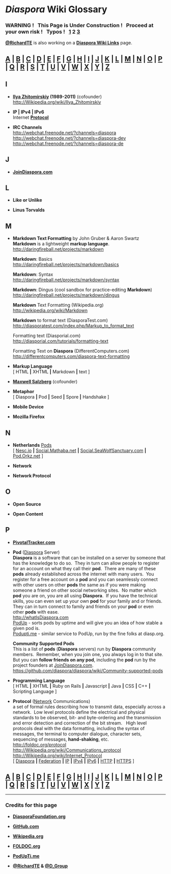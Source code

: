 # _Diaspora_ Wiki Glossary    
    
### WARNING ! &nbsp; This Page is Under Construction ! &nbsp; Proceed at your own risk ! &nbsp; Typos ! &nbsp; [1](https://github.com/diaspora/diaspora/wiki/glossary/) 2 [3](https://github.com/diaspora/diaspora/wiki/glossary3/)    
    
**[@RichardTE](https://Diasp.org/u/richardte)** is also working on a **[Diaspora Wiki Links](https://github.com/diaspora/diaspora/wiki/links)** page.    
    
## [A](https://GitHub.com/diaspora/diaspora/wiki/glossary/#wiki-a) | [B](https://GitHub.com/diaspora/diaspora/wiki/glossary/#wiki-b) | [C](https://GitHub.com/diaspora/diaspora/wiki/glossary/#wiki-c) | [D](https://GitHub.com/diaspora/diaspora/wiki/glossary/#wiki-d) | [E](https://GitHub.com/diaspora/diaspora/wiki/glossary/#wiki-e) | [F](https://GitHub.com/diaspora/diaspora/wiki/glossary/#wiki-f) | [G](https://GitHub.com/diaspora/diaspora/wiki/glossary/#wiki-g) | [H](https://GitHub.com/diaspora/diaspora/wiki/glossary/#wiki-h) | [I](https://GitHub.com/diaspora/diaspora/wiki/glossary2/#wiki-i) | [J](https://GitHub.com/diaspora/diaspora/wiki/glossary2/#wiki-j) | [K](https://GitHub.com/diaspora/diaspora/wiki/glossary2/#wiki-k) | [L](https://GitHub.com/diaspora/diaspora/wiki/glossary2/#wiki-l) | [M](https://GitHub.com/diaspora/diaspora/wiki/glossary2/#wiki-m) | [N](https://GitHub.com/diaspora/diaspora/wiki/glossary2/https://GitHub.com/diaspora/diaspora/wiki/glossary2/#wiki-n) | [O](https://GitHub.com/diaspora/diaspora/wiki/glossary2/#wiki-o) | [P](https://GitHub.com/diaspora/diaspora/wiki/glossary2/#wiki-p) | [Q](https://GitHub.com/diaspora/diaspora/wiki/glossary2/#wiki-q) | [R](https://GitHub.com/diaspora/diaspora/wiki/glossary3/#wiki-r) | [S](https://GitHub.com/diaspora/diaspora/wiki/glossary3/#wiki-s) | [T](https://GitHub.com/diaspora/diaspora/wiki/glossary3/#wiki-t) | [U](https://GitHub.com/diaspora/diaspora/wiki/glossary3/#wiki-u) | [V](https://GitHub.com/diaspora/diaspora/wiki/glossary3/#wiki-v) | [W](https://GitHub.com/diaspora/diaspora/wiki/glossary3/#wiki-w) | [X](https://GitHub.com/diaspora/diaspora/wiki/glossary3/#wiki-x) | [Y](https://GitHub.com/diaspora/diaspora/wiki/glossary3/#wiki-y) | [Z](https://GitHub.com/diaspora/diaspora/wiki/glossary3/#wiki-z)    
    
## <a name="wiki-i">I</a>      
     
- **[Ilya Zhitomirskiy](https://JoinDiaspora.com/u/ilya) (1989-2011)** (cofounder)   
    http://Wikipedia.org/wiki/Ilya_Zhitomirskiy    
    
-  **IP | IPv4 | IPv6**     
    Internet **[Protocol](#wiki-p)**      
       
- **IRC Channels**     
    http://webchat.freenode.net/?channels=diaspora      
    http://webchat.freenode.net/?channels=diaspora-dev      
    http://webchat.freenode.net/?channels=diaspora-de     
      
## <a name="wiki-j">J</a>     
     
- **[JoinDiaspora.com](http://JoinDiaspora.com)**   
   
## <a name="wiki-l">L</a>
     
- **Like or Unlike**    
    
- **Linus Torvalds**   
           
## <a name="wiki-m">M</a>

- **Markdown Text Formatting** by John Gruber & Aaron Swartz        
    **Markdown** is a lightweight **markup language**.      
    http://daringfireball.net/projects/markdown      
       
    **Markdown**: Basics       
    http://daringfireball.net/projects/markdown/basics     
       
    **Markdown**: Syntax       
    http://daringfireball.net/projects/markdown/syntax      
     
    **Markdown**: Dingus (cool sandbox for practice-editing **Markdown**)     
    http://daringfireball.net/projects/markdown/dingus

    **Markdown** Text Formatting (Wikipedia.org)      
    http://wikipedia.org/wiki/Markdown

    **Markdown** to format text (DiasporaTest.com)      
    http://diasporatest.com/index.php/Markup_to_format_text

    Formatting text (Diasporial.com)      
    http://diasporial.com/tutorials/formatting-text

    Formatting Text on **Diaspora** (DifferentComputers.com)     
    http://differentcomputers.com/diaspora-text-formatting    

- **Markup Language**    
    [ HTML **|** XHTML **|** Markdown **|** text ]     
       
- **[Maxwell Salzberg](https://JoinDiaspora.com/u/maxwell)** (cofounder)     
         
- **Metaphor**    
    [ Diaspora **|** Pod **|** Seed **|** Spore **|** Handshake ]     

- **Mobile Device**
    
- **Mozilla Firefox**     
      
## <a name="wiki-n">N</a> 
  
- **Netherlands**  [Pods](#wiki-p)     
    [ [Nesc.io](https://Nesc.io) **|** [Social.Mathaba.net](https://Social.Mathaba.net) **|** [Social.SeaWolfSanctuary.com](http://social.seawolfsanctuary.com) **|** [Pod.Orkz.net](https://Pod.Orkz.net) ]    
   
- **Network**    
    
- **Network Protocol**    
         
## <a name="wiki-o">O</a>
    
- **Open Source**    
     
- **Open Content**     
    
## <a name="wiki-p">P</a>
   
- **[PivotalTracker.com](https://www.PivotalTracker.com/projects/61641)**
    
- **Pod** ([Diaspora](#wiki-d) Server)              
    **Diaspora** is a software that can be installed on a server by someone that has the knowledge to do so.&nbsp; They in turn can allow people to register for an account on what they call their **pod**.&nbsp; There are many of these **pods** already established across the internet with many users.&nbsp; You register for a free account on a **pod** and you can seamlessly connect with other users on other **pods** the same as if you were making someone a friend on other social networking sites.&nbsp; No matter which **pod** you are on, you are all using **Diaspora**.&nbsp; If you have the technical skills, you can even set up your own **pod** for your family and or friends.&nbsp; They can in turn connect to family and friends on your **pod** or even other **pods** with ease.     
    http://whatIsDiaspora.com        
    [PodUp](http://podup.sargodarya.de) - sorts pods by uptime and will give you an idea of how stable a given pod is.    
    [Podupti.me](http://podupti.me/) - similar service to PodUp, run by the fine folks at diasp.org.    

    **Community Supported Pods**      
    This is a list of **pods** (**Diaspora** servers) run by **Diaspora** community members.&nbsp; Remember, when you join one, you always log in to that site. But you can **follow friends on any pod**, including the **pod** run by the project founders at [JoinDiaspora.com](https://JoinDiaspora.com).    
    https://github.com/diaspora/diaspora/wiki/Community-supported-pods     
    
- **Programming Language**   
    [ HTML **|** XHTML **|** Ruby on Rails **|** Javascript **|** Java **|** CSS **|** C++ **|** Scripting Language ]    
   
- **Protocol** ([Network](#wiki-n) Communications)     
   a set of formal rules describing how to transmit data, especially across a network.&nbsp; Low level protocols define the electrical and physical standards to be observed, bit- and byte-ordering and the transmission and error detection and correction of the bit stream. &nbsp; High level protocols deal with the data formatting, including the syntax of messages, the terminal to computer dialogue, character sets, sequencing of messages, **hand-shaking**, etc.    
    http://foldoc.org/protocol    
    http://Wikipedia.org/wiki/Communications_protocol    
    http://Wikipedia.org/wiki/Internet_Protocol    
    [ [Diaspora](#wiki-d) **|** [Federation](#wiki-f) **|** [IP](#wiki-i) **|** [IPv4](#wiki-i) **|** [IPv6](#wiki-i) **|** [HTTP](#wiki-h) **|** [HTTPS](#wiki-h) ]    
    
## [A](https://GitHub.com/diaspora/diaspora/wiki/glossary/#wiki-a) | [B](https://GitHub.com/diaspora/diaspora/wiki/glossary/#wiki-b) | [C](https://GitHub.com/diaspora/diaspora/wiki/glossary/#wiki-c) | [D](https://GitHub.com/diaspora/diaspora/wiki/glossary/#wiki-d) | [E](https://GitHub.com/diaspora/diaspora/wiki/glossary/#wiki-e) | [F](https://GitHub.com/diaspora/diaspora/wiki/glossary/#wiki-f) | [G](https://GitHub.com/diaspora/diaspora/wiki/glossary/#wiki-g) | [H](https://GitHub.com/diaspora/diaspora/wiki/glossary/#wiki-h) | [I](https://GitHub.com/diaspora/diaspora/wiki/glossary2/#wiki-i) | [J](https://GitHub.com/diaspora/diaspora/wiki/glossary2/#wiki-j) | [K](https://GitHub.com/diaspora/diaspora/wiki/glossary2/#wiki-k) | [L](https://GitHub.com/diaspora/diaspora/wiki/glossary2/#wiki-l) | [M](https://GitHub.com/diaspora/diaspora/wiki/glossary2/#wiki-m) | [N](https://GitHub.com/diaspora/diaspora/wiki/glossary2/https://GitHub.com/diaspora/diaspora/wiki/glossary2/#wiki-n) | [O](https://GitHub.com/diaspora/diaspora/wiki/glossary2/#wiki-o) | [P](https://GitHub.com/diaspora/diaspora/wiki/glossary2/#wiki-p) | [Q](https://GitHub.com/diaspora/diaspora/wiki/glossary2/#wiki-q) | [R](https://GitHub.com/diaspora/diaspora/wiki/glossary3/#wiki-r) | [S](https://GitHub.com/diaspora/diaspora/wiki/glossary3/#wiki-s) | [T](https://GitHub.com/diaspora/diaspora/wiki/glossary3/#wiki-t) | [U](https://GitHub.com/diaspora/diaspora/wiki/glossary3/#wiki-u) | [V](https://GitHub.com/diaspora/diaspora/wiki/glossary3/#wiki-v) | [W](https://GitHub.com/diaspora/diaspora/wiki/glossary3/#wiki-w) | [X](https://GitHub.com/diaspora/diaspora/wiki/glossary3/#wiki-x) | [Y](https://GitHub.com/diaspora/diaspora/wiki/glossary3/#wiki-y) | [Z](https://GitHub.com/diaspora/diaspora/wiki/glossary3/#wiki-z)    
    
---    
    
### Credits for this page    
    
- **[DiasporaFoundation.org](http://DiasporaFoundation.org)**    
    
- **[GitHub.com](https://GitHub.com/diaspora)**    
    
- **[Wikipedia.org](http://Wikipedia.org)**    
    
- **[FOLDOC.org](http://FOLDOC.org)**    
    
- **[PodUpTi.me](http://PodUpTi.me)**    
    
- **[@RichardTE](http://Diasp.org/u/richardte) & [@D_Group](http://Diasp.org/u/d_group)**